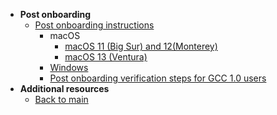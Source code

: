 - **Post onboarding**
  - [Post onboarding instructions](post-onboarding-instructions/post-onboarding-steps-and-verification)
    - macOS
      - [macOS 11 (Big Sur) and 12(Monterey)](post-onboarding-instructions/mac-os)
      - [macOS 13 (Ventura)](post-onboarding-instructions/mac-os-13)
    - [Windows](post-onboarding-instructions/windows)
    - [Post onboarding verification steps for GCC 1.0 users](post-onboarding-instructions/gcc-1.0-users)
- **Additional resources**
  - [Back to main](/)
